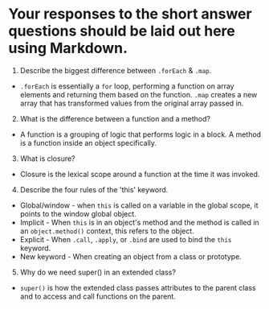 # Your responses to the short answer questions should be laid out here using Markdown.
1. Describe the biggest difference between `.forEach` & `.map`.
* `.forEach` is essentially a `for` loop, performing a function on array elements and returning them based on the function. `.map` creates a new array that has transformed values from the original array passed in.
2. What is the difference between a function and a method?
* A function is a grouping of logic that performs logic in a block. A method is a function inside an object specifically.
3. What is closure?
* Closure is the lexical scope around a function at the time it was invoked.
4. Describe the four rules of the 'this' keyword.
* Global/window - when `this` is called on a variable in the global scope, it points to the window global object.
* Implicit - When `this` is in an object's method and the method is called in an `object.method()` context, this refers to the object.
* Explicit - When `.call`, `.apply`, or `.bind` are used to bind the `this` keyword.
* New keyword - When creating an object from a class or prototype.
5. Why do we need super() in an extended class?
* `super()` is how the extended class passes attributes to the parent class and to access and call functions on the parent.
